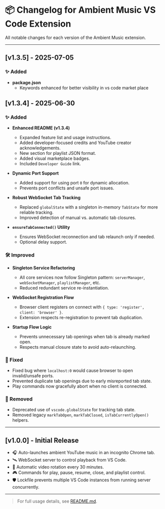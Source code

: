 # 📦 Changelog for Ambient Music VS Code Extension

All notable changes for each version of the Ambient Music extension.

---

## [v1.3.5] - 2025-07-05

### ✨ Added
- **package.json**
   - Keywords enhanced for better visibility in vs code market place

## [v1.3.4] - 2025-06-30

### ✨ Added

- **Enhanced README (v1.3.4)**
  - Expanded feature list and usage instructions.
  - Added developer-focused credits and YouTube creator acknowledgements.
  - New section for playlist JSON format.
  - Added visual marketplace badges.
  - Included `Developer Guide` link.

- **Dynamic Port Support**
  - Added support for using port `0` for dynamic allocation.
  - Prevents port conflicts and unsafe port issues.

- **Robust WebSocket Tab Tracking**
  - Replaced `globalState` with a singleton in-memory `TabState` for more reliable tracking.
  - Improved detection of manual vs. automatic tab closures.

- **`ensureTabConnected()` Utility**
  - Ensures WebSocket reconnection and tab relaunch only if needed.
  - Optional delay support.

### 🛠 Improved

- **Singleton Service Refactoring**
  - All core services now follow Singleton pattern: `serverManager`, `webSocketManager`, `playlistManager`, etc.
  - Reduced redundant service re-instantiation.

- **WebSocket Registration Flow**
  - Browser client registers on connect with `{ type: 'register', client: 'browser' }`.
  - Extension respects re-registration to prevent tab duplication.

- **Startup Flow Logic**
  - Prevents unnecessary tab openings when tab is already marked open.
  - Respects manual closure state to avoid auto-relaunching.

### 🐛 Fixed

- Fixed bug where `localhost:0` would cause browser to open invalid/unsafe ports.
- Prevented duplicate tab openings due to early misreported tab state.
- Play commands now gracefully abort when no client is connected.

### 🧹 Removed

- Deprecated use of `vscode.globalState` for tracking tab state.
- Removed legacy `markTabOpen`, `markTabClosed`, `isTabCurrentlyOpen()` helpers.

---

## [v1.0.0] - Initial Release

- 🎧 Auto-launches ambient YouTube music in an incognito Chrome tab.
- 🛰 WebSocket server to control playback from VS Code.
- 🔁 Automatic video rotation every 30 minutes.
- 🎮 Commands for play, pause, resume, close, and playlist control.
- 🛡 Lockfile prevents multiple VS Code instances from running server concurrently.

---

> For full usage details, see [README.md](./README.md).

